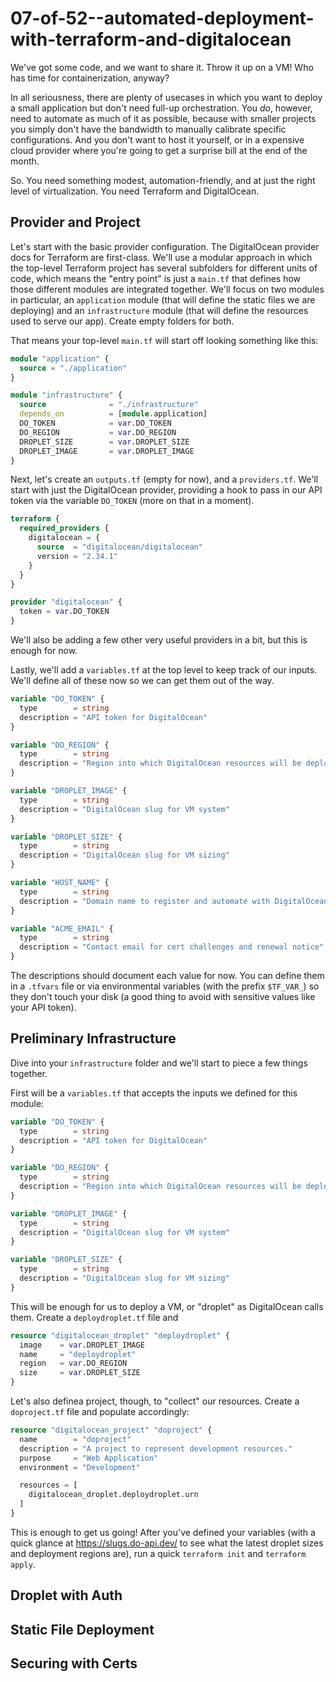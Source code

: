 # 07-of-52--automated-deployment-with-terraform-and-digitalocean

We've got some code, and we want to share it. Throw it up on a VM! Who has time for containerization, anyway?

In all seriousness, there are plenty of usecases in which you want to deploy a small application but don't need full-up orchestration. You *do*, however, need to automate as much of it as possible, because with smaller projects you simply don't have the bandwidth to manually calibrate specific configurations. And you don't want to host it yourself, or in a expensive cloud provider where you're going to get a surprise bill at the end of the month.

So. You need something modest, automation-friendly, and at just the right level of virtualization. You need Terraform and DigitalOcean.

## Provider and Project

Let's start with the basic provider configuration. The DigitalOcean provider docs for Terraform are first-class. We'll use a modular approach in which the top-level Terraform project has several subfolders for different units of code, which means the "entry point" is just a `main.tf` that defines how those different modules are integrated together. We'll focus on two modules in particular, an `application` module (that will define the static files we are deploying) and an `infrastructure`  module (that will define the resources used to serve our app). Create empty folders for both.

That means your top-level `main.tf` will start off looking something like this:

```tf
module "application" {
  source = "./application"
}

module "infrastructure" {
  source              = "./infrastructure"
  depends_on          = [module.application]
  DO_TOKEN            = var.DO_TOKEN
  DO_REGION           = var.DO_REGION
  DROPLET_SIZE        = var.DROPLET_SIZE
  DROPLET_IMAGE       = var.DROPLET_IMAGE
}
```

Next, let's create an `outputs.tf` (empty for now), and a `providers.tf`. We'll start with just the DigitalOcean provider, providing a hook to pass in our API token via the variable `DO_TOKEN` (more on that in a moment).

```tf
terraform {
  required_providers {
    digitalocean = {
      source  = "digitalocean/digitalocean"
      version = "2.34.1"
    }
  }
}

provider "digitalocean" {
  token = var.DO_TOKEN
}
```

We'll also be adding a few other very useful providers in a bit, but this is enough for now.

Lastly, we'll add a `variables.tf` at the top level to keep track of our inputs. We'll define all of these now so we can get them out of the way.

```tf
variable "DO_TOKEN" {
  type        = string
  description = "API token for DigitalOcean"
}

variable "DO_REGION" {
  type        = string
  description = "Region into which DigitalOcean resources will be deployed"
}

variable "DROPLET_IMAGE" {
  type        = string
  description = "DigitalOcean slug for VM system"
}

variable "DROPLET_SIZE" {
  type        = string
  description = "DigitalOcean slug for VM sizing"
}

variable "HOST_NAME" {
  type        = string
  description = "Domain name to register and automate with DigitalOcean"
}

variable "ACME_EMAIL" {
  type        = string
  description = "Contact email for cert challenges and renewal notice"
}
```

The descriptions should document each value for now. You can define them in a `.tfvars` file or via environmental variables (with the prefix `$TF_VAR_`) so they don't touch your disk (a good thing to avoid with sensitive values like your API token).

## Preliminary Infrastructure

Dive into your `infrastructure` folder and we'll start to piece a few things together.

First will be a `variables.tf` that accepts the inputs we defined for this module:

```tf
variable "DO_TOKEN" {
  type        = string
  description = "API token for DigitalOcean"
}

variable "DO_REGION" {
  type        = string
  description = "Region into which DigitalOcean resources will be deployed"
}

variable "DROPLET_IMAGE" {
  type        = string
  description = "DigitalOcean slug for VM system"
}

variable "DROPLET_SIZE" {
  type        = string
  description = "DigitalOcean slug for VM sizing"
}
```

This will be enough for us to deploy a VM, or "droplet" as DigitalOcean calls them. Create a `deploydroplet.tf` file and 

```tf
resource "digitalocean_droplet" "deploydroplet" {
  image    = var.DROPLET_IMAGE
  name     = "deploydroplet"
  region   = var.DO_REGION
  size     = var.DROPLET_SIZE
}
```

Let's also definea  project, though, to "collect" our resources. Create a `doproject.tf` file and populate accordingly:

```tf
resource "digitalocean_project" "doproject" {
  name        = "doproject"
  description = "A project to represent development resources."
  purpose     = "Web Application"
  environment = "Development"

  resources = [
    digitalocean_droplet.deploydroplet.urn
  ]
}
```

This is enough to get us going! After you've defined your variables (with a quick glance at https://slugs.do-api.dev/ to see what the latest droplet sizes and deployment regions are), run a quick `terraform init` and `terraform apply`.

## Droplet with Auth

## Static File Deployment

## Securing with Certs
